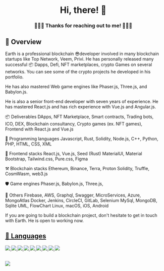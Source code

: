 <h1 align="center">Hi, there! 👋</h1>

<h3 align="center">🙏🙏🙏  Thanks for reaching out to me! 🙏🙏🙏 </h3>

## 💪 Overview

Earth is a professional blockchain 😎developer involved in many blockchain startups like Top Network, Veem, Privi. He has personally released many successful 📦 Dapps, Defi,  NFT marketplaces, crypto Games on several networks.
You can see some of the crypto projects he developed in his portfolio.

He has also mastered Web game engines like Phaser.js, Three.js, and Babylon.js.

He is also a senior front-end developer with seven years of experience.
He has mastered React.js and has rich experience with Vue.js and Angular.js.

📦 Deliverables
    DApps, NFT Marketplace, Smart contracts, Trading bots, ICO, DEX, 
    Blockchain consultancy,
    Crypto games (ex. NFT games), 
    Frontend with React.js and Vue.js

📕 Programming languages
     Javascript, Rust, Solidity, Node.js, C++, Python, PHP, HTML, CSS, XML

🎏 Frontend stacks
     React.js, Vue.js, Seed (Rust)
     MaterialUI, Material Bootstrap, Tailwind.css, Pure.css, Figma

⚒️ Blockchain stacks
     Ethereum, Binance, Terra, Proton
     Solidity, Truffle, CosmWasm, web3.js

🛡️ Game engines
     Phaser.js, Babylon.js, Three.js, 

🧲 Others
    Firebase, AWS, Graphql, Swagger, MicroServices, Azure, MongoAtlas
    Docker, Jenkins, CircleCI, GitLab, Selenium
    MySql, MongoDB, Sqlite
    UML, FlowChart
    Linux, macOS, iOS, Android

If you are going to build a blockchain project, don't hesitate to get in touch with Earth. He is open to working now.



<p>
  <a href="https://github.com/arth04190419/earth04190419" >
  
 </p>
 
 
 ## 📖 Languages
 
<div align="left">
  <img src="https://img.shields.io/badge/Rust-black?style=for-the-badge&logo=rust&logoColor=#E57324">
  <img src="https://img.shields.io/badge/Solidity-e6e6e6?style=for-the-badge&logo=solidity&logoColor=black">
  <img src="https://img.shields.io/badge/TypeScript-007ACC?style=for-the-badge&logo=typescript&logoColor=white">
  <img src="https://img.shields.io/badge/React-20232A?style=for-the-badge&logo=react&logoColor=61DAFB">
  <img src="https://img.shields.io/badge/Express.js-000000?style=for-the-badge&logo=express&logoColor=white">
  <img src="https://img.shields.io/badge/Jest-C21325?style=for-the-badge&logo=jest&logoColor=white">
  <img src="https://img.shields.io/badge/GraphQl-E10098?style=for-the-badge&logo=graphql&logoColor=white">
  <img src="https://img.shields.io/badge/Docker-2CA5E0?style=for-the-badge&logo=docker&logoColor=white">
  <img src="https://img.shields.io/badge/Git-F05032?style=for-the-badge&logo=git&logoColor=white">
<div/>
  
<br />

![](https://komarev.com/ghpvc/?username=earth04190419&color=dc143c)
